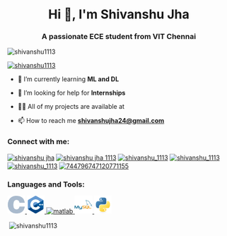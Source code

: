 <h1 align="center">Hi 👋, I'm Shivanshu Jha</h1>
<h3 align="center">A passionate ECE student from VIT Chennai</h3>

<p align="left"> <img src="https://komarev.com/ghpvc/?username=shivanshu1113&label=Profile%20views&color=0e75b6&style=flat" alt="shivanshu1113" /> </p>

<p align="left"> <a href="https://github.com/ryo-ma/github-profile-trophy"><img src="https://github-profile-trophy.vercel.app/?username=shivanshu1113" alt="shivanshu1113" /></a> </p>

- 🌱 I’m currently learning **ML and DL**

- 🤝 I’m looking for help for **Internships**

- 👨‍💻 All of my projects are available at

- 📫 How to reach me **shivanshujha24@gmail.com**

<h3 align="left">Connect with me:</h3>
<p align="left">
<a href="https://linkedin.com/in/shivanshu jha" target="blank"><img align="center" src="https://raw.githubusercontent.com/rahuldkjain/github-profile-readme-generator/master/src/images/icons/Social/linked-in-alt.svg" alt="shivanshu jha" height="30" width="40" /></a>
<a href="https://kaggle.com/shivanshu jha 1113" target="blank"><img align="center" src="https://raw.githubusercontent.com/rahuldkjain/github-profile-readme-generator/master/src/images/icons/Social/kaggle.svg" alt="shivanshu jha 1113" height="30" width="40" /></a>
<a href="https://instagram.com/shivanshu_1113" target="blank"><img align="center" src="https://raw.githubusercontent.com/rahuldkjain/github-profile-readme-generator/master/src/images/icons/Social/instagram.svg" alt="shivanshu_1113" height="30" width="40" /></a>
<a href="https://www.codechef.com/users/shivanshu_1113" target="blank"><img align="center" src="https://cdn.jsdelivr.net/npm/simple-icons@3.1.0/icons/codechef.svg" alt="shivanshu_1113" height="30" width="40" /></a>
<a href="https://www.leetcode.com/shivanshu_1113" target="blank"><img align="center" src="https://raw.githubusercontent.com/rahuldkjain/github-profile-readme-generator/master/src/images/icons/Social/leet-code.svg" alt="shivanshu_1113" height="30" width="40" /></a>
<a href="https://discord.gg/744796747120771155" target="blank"><img align="center" src="https://raw.githubusercontent.com/rahuldkjain/github-profile-readme-generator/master/src/images/icons/Social/discord.svg" alt="744796747120771155" height="30" width="40" /></a>
</p>

<h3 align="left">Languages and Tools:</h3>
<p align="left"> <a href="https://www.cprogramming.com/" target="_blank" rel="noreferrer"> <img src="https://raw.githubusercontent.com/devicons/devicon/master/icons/c/c-original.svg" alt="c" width="40" height="40"/> </a> <a href="https://www.w3schools.com/cpp/" target="_blank" rel="noreferrer"> <img src="https://raw.githubusercontent.com/devicons/devicon/master/icons/cplusplus/cplusplus-original.svg" alt="cplusplus" width="40" height="40"/> </a> <a href="https://www.mathworks.com/" target="_blank" rel="noreferrer"> <img src="https://upload.wikimedia.org/wikipedia/commons/2/21/Matlab_Logo.png" alt="matlab" width="40" height="40"/> </a> <a href="https://www.mysql.com/" target="_blank" rel="noreferrer"> <img src="https://raw.githubusercontent.com/devicons/devicon/master/icons/mysql/mysql-original-wordmark.svg" alt="mysql" width="40" height="40"/> </a> <a href="https://www.python.org" target="_blank" rel="noreferrer"> <img src="https://raw.githubusercontent.com/devicons/devicon/master/icons/python/python-original.svg" alt="python" width="40" height="40"/> </a> </p>

<p>&nbsp;<img align="center" src="https://github-readme-stats.vercel.app/api?username=shivanshu1113&show_icons=true&locale=en" alt="shivanshu1113" /></p>

